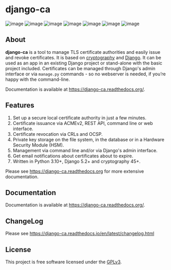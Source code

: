 # django-ca

![image](https://github.com/mathiasertl/django-ca/workflows/Tests/badge.svg)
![image](https://github.com/mathiasertl/django-ca/workflows/Code%20quality/badge.svg)
![image](https://img.shields.io/pypi/v/django-ca.svg)
![image](https://img.shields.io/pypi/dm/django-ca.svg)
![image](https://img.shields.io/pypi/pyversions/django-ca.svg)
![image](https://img.shields.io/pypi/status/django-ca.svg)
![image](https://img.shields.io/github/license/mathiasertl/django-ca)

## About

**django-ca** is a tool to manage TLS certificate authorities and easily issue and revoke certificates. It is
based on [cryptography](https://cryptography.io/) and [Django](https://www.djangoproject.com/>). It can be used as an app in an existing Django project or
stand-alone with the basic project included. Certificates can be managed through Django's admin interface or
via `manage.py` commands - so no webserver is needed, if you’re happy with the command-line.

Documentation is available at https://django-ca.readthedocs.org/.

## Features

1. Set up a secure local certificate authority in just a few minutes.
2. Certificate issuance via ACMEv2, REST API, command line or web interface.
3. Certificate revocation via CRLs and OCSP.
4. Private key storage on the file system, in the database or in a Hardware Security Module (HSM).
5. Management via command line and/or via Django's admin interface.
6. Get email notifications about certificates about to expire.
7. Written in Python 3.10+, Django 5.2+ and cryptography 45+.

Please see https://django-ca.readthedocs.org for more extensive documentation.

## Documentation

Documentation is available at https://django-ca.readthedocs.org/.

## ChangeLog

Please see https://django-ca.readthedocs.io/en/latest/changelog.html

## License

This project is free software licensed under the [GPLv3](https://www.gnu.org/licenses/gpl.txt).
